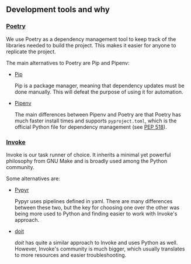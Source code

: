 ## Development tools and why

### [Poetry](https://python-poetry.org/)

We use Poetry as a dependency management tool to keep track
of the libraries needed to build the project. This makes it 
easier for anyone to replicate the project. 

The main alternatives to Poetry are Pip and Pipenv:

- [Pip](https://pypi.org/project/pip/) 

  Pip is a package manager, meaning that dependency updates 
  must be done manually. This will defeat the purpose of using
  it for automation.

- [Pipenv](https://pipenv.pypa.io/en/latest/)

  The main differences between Pipenv and Poetry are that Poetry
  has much faster install times and supports `pyproject.toml`, 
  which is the official Python file for dependency management (see
  [PEP 518](https://www.python.org/dev/peps/pep-0518/#file-format)).


### [Invoke](https://www.pyinvoke.org/)

Invoke is our task runner of choice. It inherits a minimal yet 
powerful philosophy from GNU Make and is broadly used among the 
Python community.

Some alternatives are:

- [Pypyr](https://pypyr.io/docs/)

  Pypyr uses pipelines defined in yaml. There are many differences
  between these two, but the key for choosing one over the other
  was being more used to Python and finding easier to work with 
  Invoke's approach.

- [doit](https://pydoit.org/contents.html#)

  _doit_ has quite a similar approach to Invoke and uses Python as 
  well. However, Invoke's community is much bigger, which usually
  translates to more resources and easier troubleshooting.
